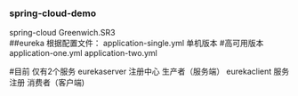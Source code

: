 ### spring-cloud-demo
spring-cloud  Greenwich.SR3  
##eureka 根据配置文件：
application-single.yml 单机版本
#高可用版本
application-one.yml
application-two.yml

#目前 仅有2个服务
eurekaserver 注册中心 生产者（服务端）
eurekaclient 服务注册 消费者（客户端) 